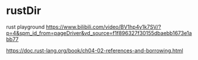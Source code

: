 # rustDir
rust playground
https://www.bilibili.com/video/BV1hp4y1k7SV/?p=4&spm_id_from=pageDriver&vd_source=f1f896327f30155dbaebb1673e1abb77

https://doc.rust-lang.org/book/ch04-02-references-and-borrowing.html
